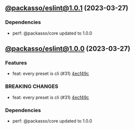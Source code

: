 ## [@packasso/eslint@1.0.1](https://github.com/qiwi/packasso/compare/2023.3.27-packasso.eslint.1.0.0-f0...2023.3.27-packasso.eslint.1.0.1-f0) (2023-03-27)

### Dependencies
* perf: @packasso/core updated to 1.0.0

## [@packasso/eslint@1.0.0](https://github.com/qiwi/packasso/compare/undefined...2023.3.27-packasso.eslint.1.0.0-f0) (2023-03-27)

### Features
* feat: every preset is cli (#31) [4ecf49c](https://github.com/qiwi/packasso/commit/4ecf49cc42ab0823867e1631adb760d23968f32b)

### BREAKING CHANGES
* feat: every preset is cli (#31) [4ecf49c](https://github.com/qiwi/packasso/commit/4ecf49cc42ab0823867e1631adb760d23968f32b)

### Dependencies
* perf: @packasso/core updated to 1.0.0
